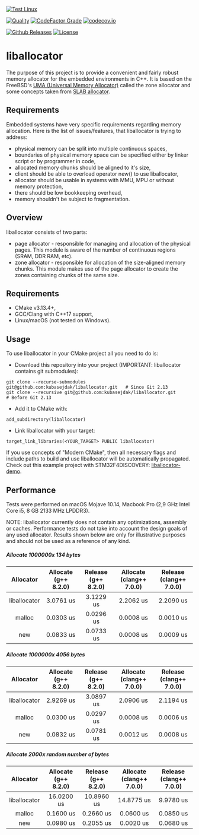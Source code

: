 [![Test Linux](https://github.com/kubasejdak/liballocator/workflows/Test%20Linux/badge.svg)](https://github.com/kubasejdak/liballocator/actions?query=workflow%3A%22Test+Linux%22)

[![Quality](https://github.com/kubasejdak/liballocator/workflows/Quality/badge.svg)](https://github.com/kubasejdak/liballocator/actions?query=workflow%3A%22Quality%22)
[![CodeFactor Grade](https://img.shields.io/codefactor/grade/github/kubasejdak/liballocator)](https://www.codefactor.io/repository/github/kubasejdak/liballocator)
[![codecov.io](http://codecov.io/github/kubasejdak/liballocator/coverage.svg?branch=master)](http://codecov.io/github/kubasejdak/liballocator?branch=master)

[![Github Releases](https://img.shields.io/github/release/kubasejdak/liballocator.svg)](https://github.com/kubasejdak/liballocator/releases)
[![License](https://img.shields.io/badge/License-BSD%202--Clause-orange.svg)](https://opensource.org/licenses/BSD-2-Clause)

# liballocator

The purpose of this project is to provide a convenient and fairly robust memory allocator for the embedded environments in C++.
It is based on the FreeBSD's [UMA (Universal Memory Allocator)](https://www.freebsd.org/cgi/man.cgi?query=uma&sektion=9&manpath=freebsd-release-ports)
called the zone allocator and some concepts taken from [SLAB allocator](https://en.wikipedia.org/wiki/Slab_allocation).

## Requirements

Embedded systems have very specific requirements regarding memory allocation. Here is the list of issues/features, that liballocator is trying to address:

* physical memory can be split into multiple continuous spaces,
* boundaries of physical memory space can be specified either by linker script or by programmer in code,
* allocated memory chunks should be aligned to it's size,
* client should be able to overload operator new() to use liballocator,
* allocator should be usable in systems with MMU, MPU or without memory protection,
* there should be low bookkeeping overhead,
* memory shouldn't be subject to fragmentation.

## Overview

liballocator consists of two parts:

* page allocator - responsible for managing and allocation of the physical pages. This module is aware of the
  number of continuous regions (SRAM, DDR RAM, etc).
* zone allocator - responsible for allocation of the size-aligned memory chunks. This module makes use of the page allocator
  to create the zones containing chunks of the same size.

## Requirements

* CMake v3.13.4+,
* GCC/Clang with C++17 support,
* Linux/macOS (not tested on Windows).

## Usage

To use liballocator in your CMake project all you need to do is:

* Download this repository into your project (IMPORTANT: liballocator contains git submodules):
```
git clone --recurse-submodules git@github.com:kubasejdak/liballocator.git   # Since Git 2.13
git clone --recursive git@github.com:kubasejdak/liballocator.git            # Before Git 2.13
```

* Add it to CMake with:
```
add_subdirectory(liballocator)
```

* Link liballocator with your target:
```
target_link_libraries(<YOUR_TARGET> PUBLIC liballocator)
```

If you use concepts of "Modern CMake", then all necessary flags and include paths to build and use liballocator will be automatically propagated.
Check out this example project with STM32F4DISCOVERY: [liballocator-demo](https://github.com/kubasejdak/liballocator-demo).

## Performance

Tests were performed on macOS Mojave 10.14, Macbook Pro (2,9 GHz Intel Core i5, 8 GB 2133 MHz LPDDR3).

NOTE: liballocator currently does not contain any optimizations, assembly or caches. Performance tests do not
take into account the design goals of any used allocator. Results shown below are only for illustrative purposes
and should not be used as a reference of any kind.

##### Allocate 1000000x 134 bytes
| Allocator | Allocate (g++ 8.2.0) | Release (g++ 8.2.0) | Allocate (clang++ 7.0.0) | Release (clang++ 7.0.0)
| :---: | :---: | :---: | :---: | :---: |
| liballocator | 3.0761 us | 3.1229 us | 2.2062 us | 2.2090 us |
| malloc | 0.0303 us | 0.0296 us | 0.0008 us | 0.0010 us |
| new | 0.0833 us | 0.0733 us | 0.0008 us | 0.0009 us |

##### Allocate 1000000x 4056 bytes
| Allocator | Allocate (g++ 8.2.0) | Release (g++ 8.2.0) | Allocate (clang++ 7.0.0) | Release (clang++ 7.0.0)
| :---: | :---: | :---: | :---: | :---: |
| liballocator | 2.9269 us | 3.0897 us | 2.0906 us | 2.1194 us |
| malloc | 0.0300 us | 0.0297 us | 0.0008 us | 0.0006 us |
| new | 0.0832 us | 0.0781 us | 0.0012 us | 0.0008 us |

##### Allocate 2000x random number of bytes
| Allocator | Allocate (g++ 8.2.0) | Release (g++ 8.2.0) | Allocate (clang++ 7.0.0) | Release (clang++ 7.0.0)
| :---: | :---: | :---: | :---: | :---: |
| liballocator | 16.0200 us | 10.8960 us | 14.8775 us | 9.9780 us |
| malloc | 0.1600 us | 0.2660 us | 0.0600 us | 0.0850 us |
| new | 0.0980 us | 0.2055 us | 0.0020 us | 0.0680 us |